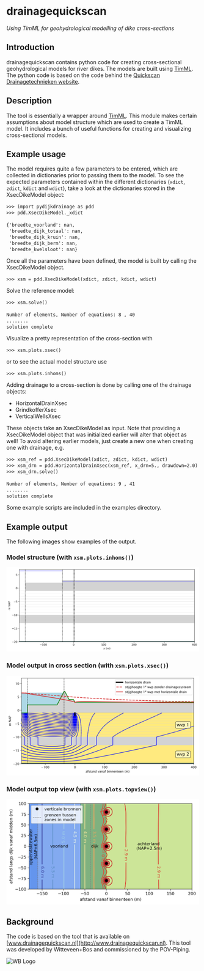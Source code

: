 # drainagequickscan
_Using TimML for geohydrological modelling of dike cross-sections_

## Introduction
drainagequickscan contains python code for creating cross-sectional geohydrological models for river dikes. The models are built using [TimML](https://github.com/mbakker7/timml). The python code is based on the code behind the [Quickscan Drainagetechnieken website](http://www.drainagequickscan.nl).

## Description
The tool is essentially a wrapper around [TimML](https://github.com/mbakker7/timml). This module makes certain assumptions about model structure which are used to create a TimML model. It includes a bunch of useful functions for creating and visualizing cross-sectional models.

## Example usage
The model requires quite a few parameters to be entered, which are collected in dictionaries prior to passing them to the model. To see the expected parameters contained within the different dictionaries (`xdict`, `zdict`, `kdict` and `wdict`), take a look at the dictionaries stored in the XsecDikeModel object:

```{python}
>>> import pydijkdrainage as pdd
>>> pdd.XsecDikeModel._xdict

{'breedte_voorland': nan,
 'breedte_dijk_totaal': nan,
 'breedte_dijk_kruin': nan,
 'breedte_dijk_berm': nan,
 'breedte_kwelsloot': nan}
```

Once all the parameters have been defined, the model is built by calling the XsecDikeModel object.

```{python}
>>> xsm = pdd.XsecDikeModel(xdict, zdict, kdict, wdict)
```

Solve the reference model:

```{python}
>>> xsm.solve()

Number of elements, Number of equations: 8 , 40
........
solution complete
```
Visualize a pretty representation of the cross-section with

```{python}
>>> xsm.plots.xsec()
```
or to see the actual model structure use

```{python}
>>> xsm.plots.inhoms()
```

Adding drainage to a cross-section is done by calling one of the drainage objects:
- HorizontalDrainXsec
- GrindkofferXsec
- VerticalWellsXsec

These objects take an XsecDikeModel as input. Note that providing a XsecDikeModel object that was initialized earlier will alter that object as well! To avoid altering earlier models, just create a new one when creating one with drainage, e.g.

```{python}
>>> xsm_ref = pdd.XsecDikeModel(xdict, zdict, kdict, wdict)
>>> xsm_drn = pdd.HorizontalDrainXsec(xsm_ref, x_drn=5., drawdown=2.0)
>>> xsm_drn.solve()

Number of elements, Number of equations: 9 , 41
........
solution complete
``` 

Some example scripts are included in the examples directory.

## Example output

The following images show examples of the output.

### Model structure (with `xsm.plots.inhoms()`)
![model_structure](https://github.com/drainagequickscan/drainagequickscan/blob/master/examples/figures/model_structure_grindkoffer.png)

### Model output in cross section (with `xsm.plots.xsec()`)
![cross_section](https://github.com/drainagequickscan/drainagequickscan/blob/master/examples/figures/xsec_stromingen_figure.png)

### Model output top view (with `xsm.plots.topview()`)
![topview_example](https://github.com/drainagequickscan/drainagequickscan/blob/master/examples/figures/verticale_bronnen_eindresultaat.png)

## Background
The code is based on the tool that is available on [www.drainagequickscan.nl](http://www.drainagequickscan.nl). This tool was developed by Witteveen+Bos and commissioned by the POV-Piping. 

<img height=100 src="http://transito-eur.nl/wp-content/uploads/witteveenbos.jpg" alt="WB Logo">
<img height=100, src="https://www.pov-piping.nl/iconen/povpiping.png" alt="POVPiping Logo>
